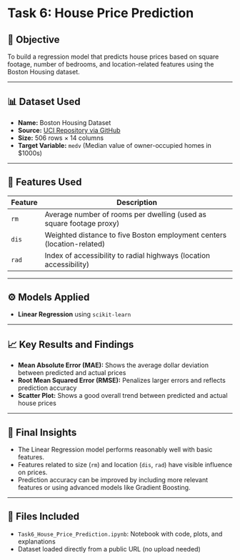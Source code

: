 # Task 6: House Price Prediction

## 🎯 Objective
To build a regression model that predicts house prices based on square footage, number of bedrooms, and location-related features using the Boston Housing dataset.

---

## 📊 Dataset Used
- **Name:** Boston Housing Dataset
- **Source:** [UCI Repository via GitHub](https://raw.githubusercontent.com/selva86/datasets/master/BostonHousing.csv)
- **Size:** 506 rows × 14 columns
- **Target Variable:** `medv` (Median value of owner-occupied homes in $1000s)

---

## 📌 Features Used
| Feature | Description |
|---------|-------------|
| `rm`    | Average number of rooms per dwelling (used as square footage proxy) |
| `dis`   | Weighted distance to five Boston employment centers (location-related) |
| `rad`   | Index of accessibility to radial highways (location accessibility) |

---

## ⚙️ Models Applied
- **Linear Regression** using `scikit-learn`

---

## 📈 Key Results and Findings
- **Mean Absolute Error (MAE):** Shows the average dollar deviation between predicted and actual prices
- **Root Mean Squared Error (RMSE):** Penalizes larger errors and reflects prediction accuracy
- **Scatter Plot:** Shows a good overall trend between predicted and actual house prices

---

## 🧠 Final Insights
- The Linear Regression model performs reasonably well with basic features.
- Features related to size (`rm`) and location (`dis`, `rad`) have visible influence on prices.
- Prediction accuracy can be improved by including more relevant features or using advanced models like Gradient Boosting.

---

## 📁 Files Included
- `Task6_House_Price_Prediction.ipynb`: Notebook with code, plots, and explanations
- Dataset loaded directly from a public URL (no upload needed)
